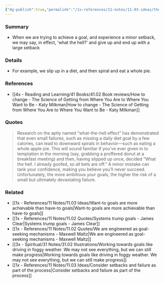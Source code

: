 ```yaml
---
{"dg-publish":true,"permalink":"/1x-references/11-notes/11-03-ideas/the-what-the-hell-effect-a-small-failure-can-lead-to-a-large-failure/","title":"The what-the-hell effect - A small failure can lead to a large failure","created":"2024-10-20T15:57:17.904+03:00","updated":"2024-10-20T16:29:48.402+03:00"}
---
```



### Summary
- When we are trying to achieve a goal, and experience a minor setback, we may say, in effect, 'what the hell?' and give up and end up with a large setback

### Details
- For example, we slip up in a diet, and then spiral and eat a whole pie.

### References
- [[4x - Reading and Learning/41 Books/41.02 Book reviews/How to change - The Science of Getting from Where You Are to Where You Want to Be - Katy Milkman\|How to change - The Science of Getting from Where You Are to Where You Want to Be - Katy Milkman]]

### Quotes
> Research on the aptly named “what-the-hell effect” has demonstrated that even small failures, such as missing a daily diet goal by a few calories, can lead to downward spirals in behavior—such as eating a whole apple pie. This will sound familiar if you’ve ever given in to temptation in the morning (say, grabbing a proffered donut at a breakfast meeting) and then, having slipped up once, decided “What the hell. I already goofed, so all bets are off.” A minor mistake can tank your confidence, making you believe you’ll never succeed. Unfortunately, the more ambitious your goals, the higher the risk of a small but ultimately devastating failure.


### Related
- [[1x - References/11 Notes/11.03 Ideas/Want-to goals are more achievable than have-to goals\|Want-to goals are more achievable than have-to goals]]
- [[1x - References/11 Notes/11.02 Quotes/Systems trump goals - James Clear\|Systems trump goals - James Clear]]
- [[1x - References/11 Notes/11.02 Quotes/We are engineered as goal-seeking mechanisms - Maxwell Maltz\|We are engineered as goal-seeking mechanisms - Maxwell Maltz]]
- [[3x - Spiritual/31 Notes/31.02 Illustrations/Working towards goals like driving in foggy weather. We may not see everything, but we can still make progress\|Working towards goals like driving in foggy weather. We may not see everything, but we can still make progress]]
- [[1x - References/11 Notes/11.03 Ideas/Consider setbacks and failure as part of the process\|Consider setbacks and failure as part of the process]]